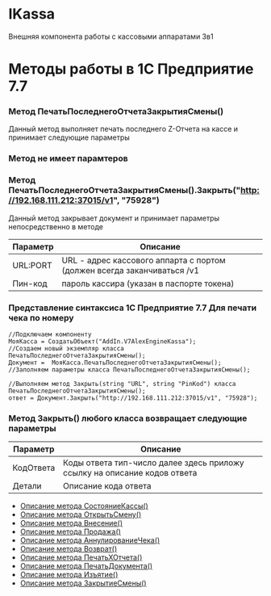 # IKassa
Внешняя компонента работы с кассовыми аппаратами 3в1

# Методы работы в 1С Предприятие 7.7

### Метод  ПечатьПоследнегоОтчетаЗакрытияСмены()

Данный метод выполняет печать последнего Z-Отчета на кассе и принимает следующие параметры

### Метод не имеет парамтеров

### Метод  ПечатьПоследнегоОтчетаЗакрытияСмены().Закрыть("http://192.168.111.212:37015/v1", "75928")
Данный метод закрывает документ и принимает параметры непосредственно в методе 

Параметр | Описание
---|---
URL:PORT | URL - адрес кассового аппарта с портом (должен всегда заканчиваться /v1 
Пин-код |  пароль кассира (указан в паспорте токена)

### Представление синтаксиса 1С Предприятие 7.7 Для печати чека по номеру

```1C
//Подключаем компоненту
МояКасса = СоздатьОбъект("AddIn.V7AlexEngineKassa");
//Создаем новый экземпляр класса ПечатьПоследнегоОтчетаЗакрытияСмены();	
Документ =  МояКасса.ПечатьПоследнегоОтчетаЗакрытияСмены();
//Заполняем параметры класса ПечатьПоследнегоОтчетаЗакрытияСмены();

//Выполняем метод Закрыть(string "URL", string "PinKod") класса ПечатьПоследнегоОтчетаЗакрытияСмены();
ответ = Документ.Закрыть("http://192.168.111.212:37015/v1", "75928");

```

### Метод Закрыть() любого класса возвращает следующие параметры

Параметр | Описание
---|---
КодОтвета | Коды ответа тип-число далее здесь приложу ссылку на описание кодов ответа 
Детали |  Описание кода ответа 

* [Описание метода СостояниеКассы()](./README_OTHER_INFO.md)
* [Описание метода ОткрытьСмену()](./README_OPEN_SHIFT.md)
* [Описание метода Внесение()](./README_DEPOSIT.md)
* [Описание метода Продажа()](./README_SALE.md)
* [Описание метода АннулированиеЧека()](./README_ROLLBACK_CHECK.md)
* [Описание метода Возврат()](./README_MoneyBack.md)
* [Описание метода ПечатьХОтчета()](./README_X_REPORT.md)
* [Описание метода ПечатьДокумента()](./README_PRINT.md)
* [Описание метода Изъятие()](./README_WITHDRAW.md)
* [Описание метода ЗакрытиеСмены()](./README_CLOSE_SHIFT.md)
